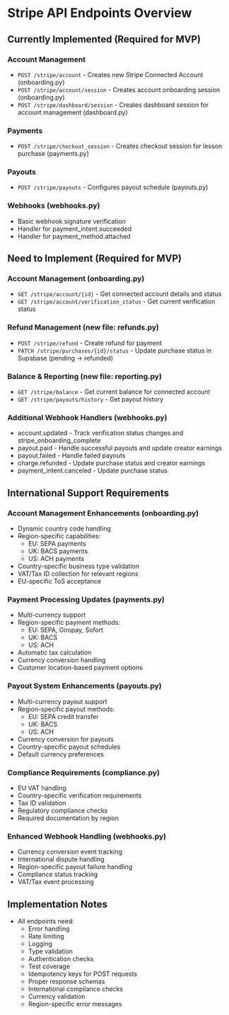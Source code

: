 # Stripe API Endpoints Overview

## Currently Implemented (Required for MVP)

### Account Management
- `POST /stripe/account` - Creates new Stripe Connected Account (onboarding.py)
- `POST /stripe/account/session` - Creates account onboarding session (onboarding.py)
- `POST /stripe/dashboard/session` - Creates dashboard session for account management (dashboard.py)

### Payments
- `POST /stripe/checkout_session` - Creates checkout session for lesson purchase (payments.py)

### Payouts
- `POST /stripe/payouts` - Configures payout schedule (payouts.py)

### Webhooks (webhooks.py)
- Basic webhook signature verification
- Handler for payment_intent.succeeded
- Handler for payment_method.attached

## Need to Implement (Required for MVP)

### Account Management (onboarding.py)
- `GET /stripe/account/{id}` - Get connected account details and status
- `GET /stripe/account/verification_status` - Get current verification status

### Refund Management (new file: refunds.py)
- `POST /stripe/refund` - Create refund for payment
- `PATCH /stripe/purchases/{id}/status` - Update purchase status in Supabase (pending → refunded)

### Balance & Reporting (new file: reporting.py)
- `GET /stripe/balance` - Get current balance for connected account
- `GET /stripe/payouts/history` - Get payout history

### Additional Webhook Handlers (webhooks.py)
- account.updated - Track verification status changes and stripe_onboarding_complete
- payout.paid - Handle successful payouts and update creator earnings
- payout.failed - Handle failed payouts
- charge.refunded - Update purchase status and creator earnings
- payment_intent.canceled - Update purchase status

## International Support Requirements

### Account Management Enhancements (onboarding.py)
- Dynamic country code handling
- Region-specific capabilities:
  - EU: SEPA payments
  - UK: BACS payments
  - US: ACH payments
- Country-specific business type validation
- VAT/Tax ID collection for relevant regions
- EU-specific ToS acceptance

### Payment Processing Updates (payments.py)
- Multi-currency support
- Region-specific payment methods:
  - EU: SEPA, Giropay, Sofort
  - UK: BACS
  - US: ACH
- Automatic tax calculation
- Currency conversion handling
- Customer location-based payment options

### Payout System Enhancements (payouts.py)
- Multi-currency payout support
- Region-specific payout methods:
  - EU: SEPA credit transfer
  - UK: BACS
  - US: ACH
- Currency conversion for payouts
- Country-specific payout schedules
- Default currency preferences

### Compliance Requirements (compliance.py)
- EU VAT handling
- Country-specific verification requirements
- Tax ID validation
- Regulatory compliance checks
- Required documentation by region

### Enhanced Webhook Handling (webhooks.py)
- Currency conversion event tracking
- International dispute handling
- Region-specific payout failure handling
- Compliance status tracking
- VAT/Tax event processing

## Implementation Notes
- All endpoints need:
  - Error handling
  - Rate limiting
  - Logging
  - Type validation
  - Authentication checks
  - Test coverage
  - Idempotency keys for POST requests
  - Proper response schemas
  - International compliance checks
  - Currency validation
  - Region-specific error messages
